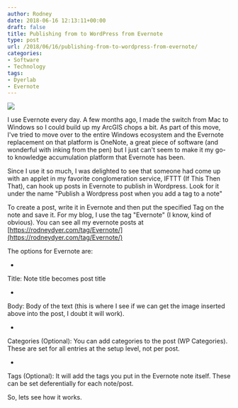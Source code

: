 ```yaml
---
author: Rodney
date: 2018-06-16 12:13:11+00:00
draft: false
title: Publishing from to WordPress from Evernote
type: post
url: /2018/06/16/publishing-from-to-wordpress-from-evernote/
categories:
- Software
- Technology
tags:
- Dyerlab
- Evernote
---
```

![](https://locker.ifttt.com/v2/6471854/1529151189886-a4097c67104fa3f2/52dd27ece43ad816befbcdb7337d1e00799efd16c5c534681239a022137dc65a/404e8790-580a-43a9-b994-4b08d5d010b0?sharing_key=e29f862a32267b534c784ea772b948cc)

I use Evernote every day. A few months ago, I made the switch from Mac to Windows so I could build up my ArcGIS chops a bit. As part of this move, I've tried to move over to the entire Windows ecosystem and the Evernote replacement on that platform is OneNote, a great piece of software (and wonderful with inking from the pen) but I just can't seem to make it my go-to knowledge accumulation platform that Evernote has been.

Since I use it so much, I was delighted to see that someone had come up with an applet in my favorite conglomeration service, IFTTT (If This Then That), can hook up posts in Evernote to publish in Wordpress. Look for it under the name "Publish a Wordpress post when you add a tag to a note"

To create a post, write it in Evernote and then put the specified Tag on the note and save it. For my blog, I use the tag "Evernote" (I know, kind of obvious). You can see all my evernote posts at [https://rodneydyer.com/tag/Evernote/](https://rodneydyer.com/tag/Evernote/)

The options for Evernote are:

  * 
Title: Note title becomes post title

  * 
Body: Body of the text (this is where I see if we can get the image inserted above into the post, I doubt it will work).

  * 
Categories (Optional): You can add categories to the post (WP Categories). These are set for all entries at the setup level, not per post.

  * 
Tags (Optional): It will add the tags you put in the Evernote note itself. These can be set deferentially for each note/post.

So, lets see how it works.

